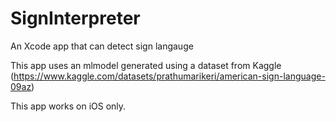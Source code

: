 # SignInterpreter
An Xcode app that can detect sign langauge

This app uses an mlmodel generated using a dataset from Kaggle (https://www.kaggle.com/datasets/prathumarikeri/american-sign-language-09az)

This app works on iOS only.
